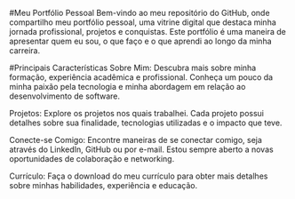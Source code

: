 #Meu Portfólio Pessoal
Bem-vindo ao meu repositório do GitHub, onde compartilho meu portfólio pessoal, uma vitrine digital que destaca minha jornada profissional, projetos e conquistas. Este portfólio é uma maneira de apresentar quem eu sou, o que faço e o que aprendi ao longo da minha carreira.

#Principais Características
Sobre Mim: Descubra mais sobre minha formação, experiência acadêmica e profissional. Conheça um pouco da minha paixão pela tecnologia e minha abordagem em relação ao desenvolvimento de software.

Projetos: Explore os projetos nos quais trabalhei. Cada projeto possui detalhes sobre sua finalidade, tecnologias utilizadas e o impacto que teve.

Conecte-se Comigo: Encontre maneiras de se conectar comigo, seja através do LinkedIn, GitHub ou por e-mail. Estou sempre aberto a novas oportunidades de colaboração e networking.

Currículo: Faça o download do meu currículo para obter mais detalhes sobre minhas habilidades, experiência e educação.



